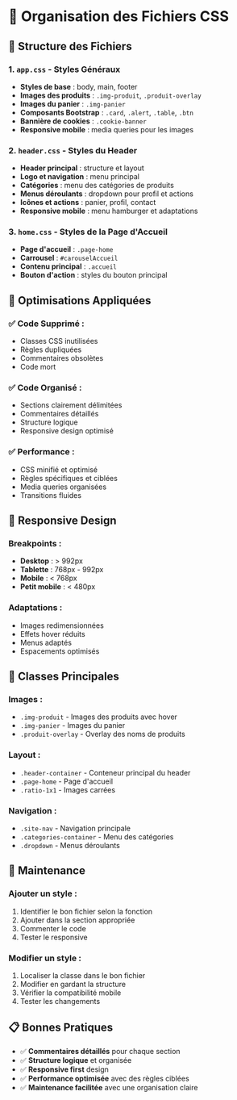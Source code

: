 # 📁 Organisation des Fichiers CSS

## 🎯 Structure des Fichiers

### 1. **`app.css`** - Styles Généraux
- **Styles de base** : body, main, footer
- **Images des produits** : `.img-produit`, `.produit-overlay`
- **Images du panier** : `.img-panier`
- **Composants Bootstrap** : `.card`, `.alert`, `.table`, `.btn`
- **Bannière de cookies** : `.cookie-banner`
- **Responsive mobile** : media queries pour les images

### 2. **`header.css`** - Styles du Header
- **Header principal** : structure et layout
- **Logo et navigation** : menu principal
- **Catégories** : menu des catégories de produits
- **Menus déroulants** : dropdown pour profil et actions
- **Icônes et actions** : panier, profil, contact
- **Responsive mobile** : menu hamburger et adaptations

### 3. **`home.css`** - Styles de la Page d'Accueil
- **Page d'accueil** : `.page-home`
- **Carrousel** : `#carouselAccueil`
- **Contenu principal** : `.accueil`
- **Bouton d'action** : styles du bouton principal

## 🚀 Optimisations Appliquées

### ✅ **Code Supprimé :**
- Classes CSS inutilisées
- Règles dupliquées
- Commentaires obsolètes
- Code mort

### ✅ **Code Organisé :**
- Sections clairement délimitées
- Commentaires détaillés
- Structure logique
- Responsive design optimisé

### ✅ **Performance :**
- CSS minifié et optimisé
- Règles spécifiques et ciblées
- Media queries organisées
- Transitions fluides

## 📱 Responsive Design

### **Breakpoints :**
- **Desktop** : > 992px
- **Tablette** : 768px - 992px  
- **Mobile** : < 768px
- **Petit mobile** : < 480px

### **Adaptations :**
- Images redimensionnées
- Effets hover réduits
- Menus adaptés
- Espacements optimisés

## 🎨 Classes Principales

### **Images :**
- `.img-produit` - Images des produits avec hover
- `.img-panier` - Images du panier
- `.produit-overlay` - Overlay des noms de produits

### **Layout :**
- `.header-container` - Conteneur principal du header
- `.page-home` - Page d'accueil
- `.ratio-1x1` - Images carrées

### **Navigation :**
- `.site-nav` - Navigation principale
- `.categories-container` - Menu des catégories
- `.dropdown` - Menus déroulants

## 🔧 Maintenance

### **Ajouter un style :**
1. Identifier le bon fichier selon la fonction
2. Ajouter dans la section appropriée
3. Commenter le code
4. Tester le responsive

### **Modifier un style :**
1. Localiser la classe dans le bon fichier
2. Modifier en gardant la structure
3. Vérifier la compatibilité mobile
4. Tester les changements

## 📋 Bonnes Pratiques

- ✅ **Commentaires détaillés** pour chaque section
- ✅ **Structure logique** et organisée
- ✅ **Responsive first** design
- ✅ **Performance optimisée** avec des règles ciblées
- ✅ **Maintenance facilitée** avec une organisation claire
